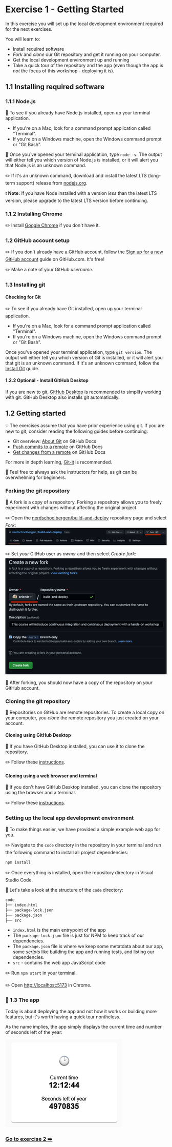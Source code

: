 # Exercise 1 - Getting Started

In this exercise you will set up the local development environment required for the next exercises.

You will learn to:

* Install required software
* _Fork_ and _clone_ our Git repository and get it running on your computer.
* Get the local development environment up and running
* Take a quick tour of the repository and the app (even though the app is _not_ the focus of this workshop - deploying it is).

## 1.1 Installing required software

### 1.1.1 Node.js

:book: To see if you already have Node.js installed, open up your terminal application.

* If you're on a Mac, look for a command prompt application called "Terminal".
* If you're on a Windows machine, open the Windows command prompt or "Git Bash".

:book: Once you´ve opened your terminal application, type `node -v`. The output will either tell you which version of Node.js is installed, or it will alert you that Node.js is an unknown command.

:pencil2: If it's an unknown command, download and install the latest LTS (long-term support) release from [nodejs.org](https://nodejs.org/en/).

:exclamation: **Note:** If you have Node installed with a version _less_ than the latest LTS version, please upgrade to the latest LTS version before continuing.

### 1.1.2 Installing Chrome

:pencil2: Install [Google Chrome](https://www.google.com/chrome/browser/desktop/) if you don't have it.

### 1.2 GitHub account setup

:pencil2: If you don't already have a GitHub account, follow the [Sign up for a new GitHub account](https://docs.github.com/en/get-started/signing-up-for-github/signing-up-for-a-new-github-account) guide on GitHub.com. It's free!

:pencil2: Make a note of your GitHub _username_.

### 1.3 Installing git

#### Checking for Git

:pencil2: To see if you already have Git installed, open up your terminal application.

* If you're on a Mac, look for a command prompt application called "Terminal".
* If you're on a Windows machine, open the Windows command prompt or "Git Bash".

Once you've opened your terminal application, type `git version`. The output will either tell you which version of Git is installed, or it will alert you that git is an unknown command. If it's an unknown command, follow the [Install Git](https://github.com/git-guides/install-git) guide.

#### 1.2.2 Optional - Install GitHub Desktop

If you are new to git, [GitHub Desktop](https://desktop.github.com/) is recommended to simplify working with git. GitHub Desktop also installs git automatically.

## 1.2 Getting started

:bulb: The exercises assume that you have prior experience using git. If you are new to git, consider reading the following guides before continuing:

* Git overview: [About Git](https://docs.github.com/en/get-started/using-git/about-git) on GitHub Docs
* [Push commits to a remote](https://docs.github.com/en/get-started/using-git/pushing-commits-to-a-remote-repository) on GitHub Docs
* [Get changes from a remote](https://docs.github.com/en/get-started/using-git/getting-changes-from-a-remote-repository) on GitHub Docs

For more in depth learning, [Git-it](https://github.com/jlord/git-it-electron) is recommended.

:book: Feel free to always ask the instructors for help, as git can be overwhelming for beginners.

### Forking the git repository

:book: A fork is a copy of a repository. Forking a repository allows you to freely experiment with changes without affecting the original project.

:pencil2: Open the [nerdschoolbergen/build-and-deploy](https://github.com/nerdschoolbergen/build-and-deploy) repository page and select _Fork_:
![](./images/forking01.png)

:pencil2: Set _your_ GitHub user as _owner_ and then select _Create fork_:
![](./images/forking02.png)

:book: After forking, you should now have a copy of the repository on _your_ GitHub account.

### Cloning the git repository

:book: Repositories on GitHub are remote repositories. To create a local copy on your computer, you _clone_ the remote repository you just created on your account.

#### Cloning using GitHub Desktop

:book: If you have GitHub Desktop installed, you can use it to clone the repository.

:pencil2: Follow these [instructions](https://docs.github.com/en/repositories/creating-and-managing-repositories/cloning-a-repository?tool=webui).

#### Cloning using a web browser and terminal

:book: If you don't have GitHub Desktop installed, you can clone the repository using the browser and a terminal.

:pencil2: Follow these [instructions](https://docs.github.com/en/repositories/creating-and-managing-repositories/cloning-a-repository?tool=webui).

### Setting up the local app development environment

:book: To make things easier, we have provided a simple example web app for you.

:pencil2: Navigate to the `code` directory in the repository in your terminal and run the following command to install all project dependencies:

```bash
npm install
```

:pencil2: Once everything is installed, open the repository directory in Visual Studio Code.

:book: Let's take a look at the structure of the `code` directory:

```text
code
├── index.html
├── package-lock.json
├── package.json
├── src
```

* `index.html` is the main entrypoint of the app
* The `package-lock.json` file is just for NPM to keep track of our dependencies.
* The `package.json` file is where we keep some metatdata about our app, some _scripts_ like building the app and running tests, and listing our dependencies.
* `src` - contains the web app JavaScript code

:pencil2: Run `npm start` in your terminal.

:pencil2: Open [http://localhost:5173](http://localhost:5173) in Chrome.

### :book: 1.3 The app

Today is about deploying the app and not how it works or building more features, but it's worth having a quick tour nontheless.

As the name implies, the app simply displays the current time and number of seconds left of the year:

![](./images/app01.png)

### [Go to exercise 2 :arrow_right:](../exercise-2/README.md)
